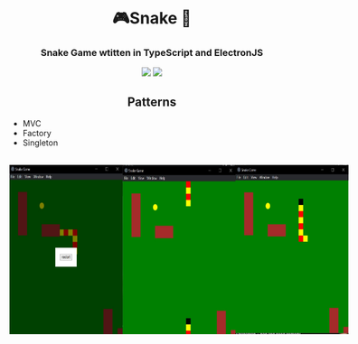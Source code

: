 <h1 align="center">🎮Snake 🐍</h1>

<h3 align="center">Snake Game wtitten in TypeScript and ElectronJS</h3>
<p align="center">
  <a href="https://www.typescriptlang.org/"><img width="50" src="https://w7.pngwing.com/pngs/915/519/png-transparent-typescript-hd-logo-thumbnail.png"/></a>     <a href="https://www.electronjs.org/"><img 
width="50" src="https://upload.wikimedia.org/wikipedia/commons/9/91/Electron_Software_Framework_Logo.svg" /></a>
</p>

<h2 align="center">Patterns</h2>
<ul>
  <li>MVC</li>
  <li>Factory</li>
  <li>Singleton</li>

  <img src="">
  <img src="">
  <img src=""> 
</ul>
<div style="display: flex; flex-direction: row;">
  <img width="200" height="300" src="./readme-images/image.png">
  <img width="200" height="300" src="./readme-images/image-1.png">
  <img width="200" height="300" src="./readme-images/image-2.png">
</div>
